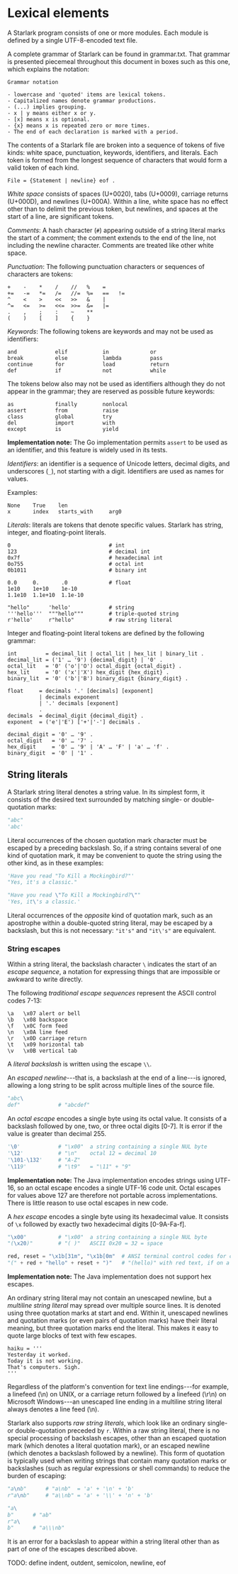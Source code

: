 # Lexical elements

A Starlark program consists of one or more modules. Each module is defined by a single UTF-8-encoded text file.

A complete grammar of Starlark can be found in grammar.txt. That grammar is presented piecemeal throughout this document in boxes such as this one, which explains the notation:

```
Grammar notation

- lowercase and 'quoted' items are lexical tokens.
- Capitalized names denote grammar productions.
- (...) implies grouping.
- x | y means either x or y.
- [x] means x is optional.
- {x} means x is repeated zero or more times.
- The end of each declaration is marked with a period.
```

The contents of a Starlark file are broken into a sequence of tokens of five kinds: white space, punctuation, keywords, identifiers, and literals. Each token is formed from the longest sequence of characters that would form a valid token of each kind.

```
File = {Statement | newline} eof .
```

_White space_ consists of spaces (U+0020), tabs (U+0009), carriage returns (U+000D), and newlines (U+000A). Within a line, white space has no effect other than to delimit the previous token, but newlines, and spaces at the start of a line, are significant tokens.

_Comments_: A hash character (`#`) appearing outside of a string literal marks the start of a comment; the comment extends to the end of the line, not including the newline character. Comments are treated like other white space.

_Punctuation_: The following punctuation characters or sequences of characters are tokens:

```
+    -    *    /    //   %    =
+=   -=   *=   /=   //=  %=   ==   !=
^    <    >    <<   >>   &    |
^=   <=   >=   <<=  >>=  &=   |=
.    ,    ;    :    ~    **
(    )    [    ]    {    }
```

_Keywords_: The following tokens are keywords and may not be used as identifiers:

```
and            elif           in             or
break          else           lambda         pass
continue       for            load           return
def            if             not            while
```

The tokens below also may not be used as identifiers although they do not appear in the grammar; they are reserved as possible future keywords:

```
as             finally        nonlocal
assert         from           raise
class          global         try
del            import         with
except         is             yield
```

**Implementation note:** The Go implementation permits `assert` to be used as an identifier, and this feature is widely used in its tests.

_Identifiers_: an identifier is a sequence of Unicode letters, decimal digits, and underscores (`_`), not starting with a digit. Identifiers are used as names for values.

Examples:

```
None    True    len
x       index   starts_with     arg0
```

_Literals_: literals are tokens that denote specific values. Starlark has string, integer, and floating-point literals.

```
0                               # int
123                             # decimal int
0x7f                            # hexadecimal int
0o755                           # octal int
0b1011                          # binary int

0.0     0.       .0             # float
1e10    1e+10    1e-10
1.1e10  1.1e+10  1.1e-10

"hello"      'hello'            # string
'''hello'''  """hello"""        # triple-quoted string
r'hello'     r"hello"           # raw string literal
```

Integer and floating-point literal tokens are defined by the following grammar:

```
int         = decimal_lit | octal_lit | hex_lit | binary_lit .
decimal_lit = ('1' … '9') {decimal_digit} | '0' .
octal_lit   = '0' ('o'|'O') octal_digit {octal_digit} .
hex_lit     = '0' ('x'|'X') hex_digit {hex_digit} .
binary_lit  = '0' ('b'|'B') binary_digit {binary_digit} .

float     = decimals '.' [decimals] [exponent]
          | decimals exponent
          | '.' decimals [exponent]
          .
decimals  = decimal_digit {decimal_digit} .
exponent  = ('e'|'E') ['+'|'-'] decimals .

decimal_digit = '0' … '9' .
octal_digit   = '0' … '7' .
hex_digit     = '0' … '9' | 'A' … 'F' | 'a' … 'f' .
binary_digit  = '0' | '1' .
```

## String literals

A Starlark string literal denotes a string value. In its simplest form, it consists of the desired text surrounded by matching single- or double-quotation marks:

```python
"abc"
'abc'
```

Literal occurrences of the chosen quotation mark character must be escaped by a preceding backslash. So, if a string contains several of one kind of quotation mark, it may be convenient to quote the string using the other kind, as in these examples:

```python
'Have you read "To Kill a Mockingbird?"'
"Yes, it's a classic."

"Have you read \"To Kill a Mockingbird?\""
'Yes, it\'s a classic.'
```

Literal occurrences of the _opposite_ kind of quotation mark, such as an apostrophe within a double-quoted string literal, may be escaped by a backslash, but this is not necessary: `"it's"` and `"it\'s"` are equivalent.

### String escapes

Within a string literal, the backslash character `\` indicates the start of an _escape sequence_, a notation for expressing things that are impossible or awkward to write directly.

The following _traditional escape sequences_ represent the ASCII control codes 7-13:

```
\a   \x07 alert or bell
\b   \x08 backspace
\f   \x0C form feed
\n   \x0A line feed
\r   \x0D carriage return
\t   \x09 horizontal tab
\v   \x0B vertical tab
```

A _literal backslash_ is written using the escape `\\`.

An _escaped newline_---that is, a backslash at the end of a line---is ignored, allowing a long string to be split across multiple lines of the source file.

```python
"abc\
def"			# "abcdef"
```

An _octal escape_ encodes a single byte using its octal value. It consists of a backslash followed by one, two, or three octal digits \[0-7]. It is error if the value is greater than decimal 255.

```python
'\0'			# "\x00"  a string containing a single NUL byte
'\12'			# "\n"    octal 12 = decimal 10
'\101-\132'		# "A-Z"
'\119'			# "\t9"   = "\11" + "9"
```

**Implementation note:** The Java implementation encodes strings using UTF-16, so an octal escape encodes a single UTF-16 code unit. Octal escapes for values above 127 are therefore not portable across implementations. There is little reason to use octal escapes in new code.

A _hex escape_ encodes a single byte using its hexadecimal value. It consists of `\x` followed by exactly two hexadecimal digits \[0-9A-Fa-f].

```python
"\x00"			# "\x00"  a string containing a single NUL byte
"(\x20)"		# "( )"   ASCII 0x20 = 32 = space

red, reset = "\x1b[31m", "\x1b[0m"	# ANSI terminal control codes for color
"(" + red + "hello" + reset + ")"	# "(hello)" with red text, if on a terminal
```

**Implementation note:** The Java implementation does not support hex escapes.

An ordinary string literal may not contain an unescaped newline, but a _multiline string literal_ may spread over multiple source lines. It is denoted using three quotation marks at start and end. Within it, unescaped newlines and quotation marks (or even pairs of quotation marks) have their literal meaning, but three quotation marks end the literal. This makes it easy to quote large blocks of text with few escapes.

```
haiku = '''
Yesterday it worked.
Today it is not working.
That's computers. Sigh.
'''
```

Regardless of the platform's convention for text line endings---for example, a linefeed (\n) on UNIX, or a carriage return followed by a linefeed (\r\n) on Microsoft Windows---an unescaped line ending in a multiline string literal always denotes a line feed (\n).

Starlark also supports _raw string literals_, which look like an ordinary single- or double-quotation preceded by `r`. Within a raw string literal, there is no special processing of backslash escapes, other than an escaped quotation mark (which denotes a literal quotation mark), or an escaped newline (which denotes a backslash followed by a newline). This form of quotation is typically used when writing strings that contain many quotation marks or backslashes (such as regular expressions or shell commands) to reduce the burden of escaping:

```python
"a\nb"		# "a\nb"  = 'a' + '\n' + 'b'
r"a\nb"		# "a\\nb" = 'a' + '\\' + 'n' + 'b'

"a\
b"		# "ab"
r"a\
b"		# "a\\\nb"
```

It is an error for a backslash to appear within a string literal other than as part of one of the escapes described above.

TODO: define indent, outdent, semicolon, newline, eof
